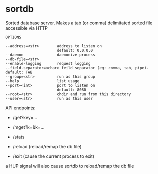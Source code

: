 sortdb
======

Sorted database server. Makes a tab (or comma) delimitated sorted file accessible via HTTP

	OPTIONS
	
	--address=<str>        address to listen on
	                       default: 0.0.0.0
	--daemon               daemonize process
	--db-file=<str>       
	--enable-logging       request logging
	--field-separator=<char> feild separator (eg: comma, tab, pipe). default: TAB
	--group=<str>          run as this group
	--help                 list usage
	--port=<int>           port to listen on
	                       default: 8080
	--root=<str>           chdir and run from this directory
	--user=<str>           run as this user

API endpoints:

 * /get?key=...   
    
 * /mget?k=&k=...   

 * /stats
 
 * /reload (reload/remap the db file)
 
 * /exit (cause the current process to exit)

a HUP signal will also cause sortdb to reload/remap the db file
